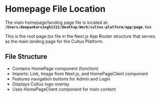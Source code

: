 # Homepage File Location

The main homepage/landing page file is located at:
**`/Users/deepankarsingh1312/Desktop/Work/cultus-platform/app/page.tsx`**

This is the root page.tsx file in the Next.js App Router structure that serves as the main landing page for the Cultus Platform.

## File Structure
- Contains HomePage component (function)
- Imports: Link, Image from Next.js, and HomePageClient component
- Features navigation buttons for Admin and Login
- Displays Cultus logo overlay
- Uses HomePageClient component for main content